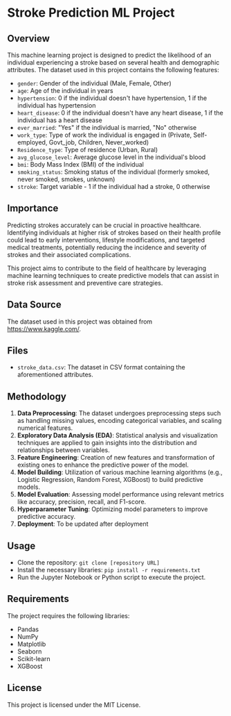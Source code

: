 # Stroke Prediction ML Project

## Overview

This machine learning project is designed to predict the likelihood of an individual experiencing a stroke based on several health and demographic attributes. The dataset used in this project contains the following features:

- `gender`: Gender of the individual (Male, Female, Other)
- `age`: Age of the individual in years
- `hypertension`: 0 if the individual doesn't have hypertension, 1 if the individual has hypertension
- `heart_disease`: 0 if the individual doesn't have any heart disease, 1 if the individual has a heart disease
- `ever_married`: "Yes" if the individual is married, "No" otherwise
- `work_type`: Type of work the individual is engaged in (Private, Self-employed, Govt_job, Children, Never_worked)
- `Residence_type`: Type of residence (Urban, Rural)
- `avg_glucose_level`: Average glucose level in the individual's blood
- `bmi`: Body Mass Index (BMI) of the individual
- `smoking_status`: Smoking status of the individual (formerly smoked, never smoked, smokes, unknown)
- `stroke`: Target variable - 1 if the individual had a stroke, 0 otherwise

## Importance

Predicting strokes accurately can be crucial in proactive healthcare. Identifying individuals at higher risk of strokes based on their health profile could lead to early interventions, lifestyle modifications, and targeted medical treatments, potentially reducing the incidence and severity of strokes and their associated complications.

This project aims to contribute to the field of healthcare by leveraging machine learning techniques to create predictive models that can assist in stroke risk assessment and preventive care strategies.

## Data Source

The dataset used in this project was obtained from <https://www.kaggle.com/>.

## Files

- `stroke_data.csv`: The dataset in CSV format containing the aforementioned attributes.

## Methodology

1. **Data Preprocessing**: The dataset undergoes preprocessing steps such as handling missing values, encoding categorical variables, and scaling numerical features.
2. **Exploratory Data Analysis (EDA)**: Statistical analysis and visualization techniques are applied to gain insights into the distribution and relationships between variables.
3. **Feature Engineering**: Creation of new features and transformation of existing ones to enhance the predictive power of the model.
4. **Model Building**: Utilization of various machine learning algorithms (e.g., Logistic Regression, Random Forest, XGBoost) to build predictive models.
5. **Model Evaluation**: Assessing model performance using relevant metrics like accuracy, precision, recall, and F1-score.
6. **Hyperparameter Tuning**: Optimizing model parameters to improve predictive accuracy.
7. **Deployment**: To be updated after deployment

## Usage

- Clone the repository: `git clone [repository URL]`
- Install the necessary libraries: `pip install -r requirements.txt`
- Run the Jupyter Notebook or Python script to execute the project.

## Requirements

The project requires the following libraries:

- Pandas
- NumPy
- Matplotlib
- Seaborn
- Scikit-learn
- XGBoost

## License

This project is licensed under the MIT License.
